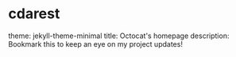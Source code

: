 # cdarest
theme: jekyll-theme-minimal
title: Octocat's homepage
description: Bookmark this to keep an eye on my project updates!
